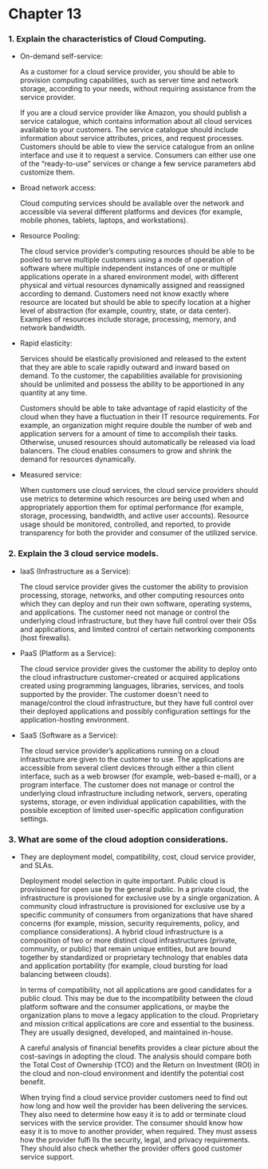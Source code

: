 # Chapter 13

### 1. Explain the characteristics of Cloud Computing.

- On-demand self-service:

    As a customer for a cloud service provider, you should be able to provision computing capabilities, such as server time and network storage, according to your needs, without requiring assistance from the service provider. 
    
    If you are a cloud service provider like Amazon, you should publish a service catalogue, which contains information about all cloud services available to your customers. The service catalogue should include information about service attributes, prices, and request processes. Customers should be able to view the service catalogue from an online interface and use it to request a service. Consumers can either use one of the “ready-to-use” services or change a few service parameters abd customize them.

- Broad network access:

    Cloud computing services should be available over the network and accessible via several different platforms and devices (for example, mobile phones, tablets, laptops, and workstations).

- Resource Pooling:

    The cloud service provider’s computing resources should be able to be pooled to serve multiple customers using a mode of operation of software where multiple independent instances of one or multiple applications operate in a shared environment model, with different physical and virtual resources dynamically assigned and reassigned according to demand. Customers need not know exactly where resource are located but should be able to specify location at a higher level of abstraction (for example, country, state, or data center). Examples of resources include storage, processing, memory, and network bandwidth.

- Rapid elasticity:

    Services should be elastically provisioned and released to the extent that they are able to scale rapidly outward and inward based on demand. To the customer, the capabilities available for provisioning should be unlimited and possess the ability to be apportioned in any quantity at any time.
    
    Customers should be able to take advantage of rapid elasticity of the cloud when they have a fluctuation in their IT resource requirements. For example, an organization might require double the number of web and application servers for a amount of time to accomplish their tasks. Otherwise, unused resources should automatically be released via load balancers. The cloud enables consumers to grow and shrink the demand for resources dynamically.

- Measured service:

    When customers use cloud services, the cloud service providers should use metrics to determine which resources are being used when and appropriately apportion them for optimal performance (for example, storage, processing,
    bandwidth, and active user accounts). Resource usage should be monitored,
    controlled, and reported, to provide transparency for both the provider
    and consumer of the utilized service.

### 2. Explain the 3 cloud service models.

- IaaS (Infrastructure as a Service):

    The cloud service provider gives the customer the ability to provision processing, storage, networks, and other computing resources onto which they can deploy and run their own software, operating systems, and applications. The customer need not manage or control the underlying cloud infrastructure, but they have full control over their OSs and applications, and limited control of certain networking components (host firewalls).

- PaaS (Platform as a Service):

    The cloud service provider gives the customer the ability to deploy onto the cloud infrastructure customer-created or acquired applications created using programming languages, libraries, services, and tools supported by the provider. The customer doesn't need to manage/control the cloud infrastructure, but they have full control over their deployed applications
    and possibly configuration settings for the application-hosting environment.

- SaaS (Software as a Service):

    The cloud service provider’s applications running on a cloud infrastructure are given to the customer to use. The applications are accessible from several
    client devices through either a thin client interface, such as a web browser (for example, web-based e-mail), or a program interface. The customer does not
    manage or control the underlying cloud infrastructure including network, servers, operating systems, storage, or even individual application capabilities, with the possible exception of limited user-specific application configuration settings.

### 3. What are some of the cloud adoption considerations.

- They are deployment model, compatibility, cost, cloud service provider, and SLAs.

    Deployment model selection in quite important. Public cloud is provisioned for open use by the general public. In a private cloud, the infrastructure is provisioned for exclusive use by a single organization. A community cloud infrastructure is provisioned for exclusive use by a specific community of consumers from organizations that have shared concerns (for example, mission, security requirements, policy, and compliance considerations). A hybrid cloud infrastructure is a composition of two or more distinct cloud infrastructures (private, community, or public) that remain unique entities, but are bound together by standardized or proprietary technology that enables data and application portability (for example, cloud bursting for load balancing between clouds).

    In terms of compatibility, not all applications are good candidates for a
    public cloud. This may be due to the incompatibility between the cloud
    platform software and the consumer applications, or maybe the organization
    plans to move a legacy application to the cloud. Proprietary and mission critical applications are core and essential to the business. They are usually
    designed, developed, and maintained in-house.

    A careful analysis of financial benefits provides a
    clear picture about the cost-savings in adopting the cloud. The analysis
    should compare both the Total Cost of Ownership (TCO) and the Return
    on Investment (ROI) in the cloud and non-cloud environment and identify
    the potential cost benefit.

    When trying find a cloud service provider customers need to find out how long and how well the provider has been delivering the services. They also need
    to determine how easy it is to add or terminate cloud services with the
    service provider. The consumer should know how easy it is to move to
    another provider, when required. They must assess how the provider
    fulfi lls the security, legal, and privacy requirements. They should also
    check whether the provider offers good customer service support.